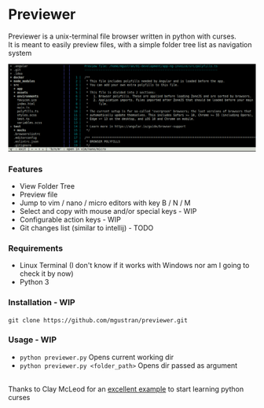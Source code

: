 # Previewer
Previewer is a unix-terminal file browser written in python with curses. \
It is meant to easily preview files, with a simple folder tree list as navigation system

![](https://github.com/mgustran/proxy-resources/blob/master/previewer-screenshot-2.png?raw=true)

### Features
- View Folder Tree
- Preview file
- Jump to vim / nano / micro editors with key B / N / M
- Select and copy with mouse and/or special keys - WIP
- Configurable action keys - WIP
- Git changes list (similar to intellij) - TODO

### Requirements
- Linux Terminal (I don't know if it works with Windows nor am I going to check it by now)
- Python 3

### Installation - WIP
`git clone https://github.com/mgustran/previewer.git`

### Usage - WIP
- `python previewer.py` Opens current working dir
- `python previewer.py <folder_path>` Opens dir passed as argument

\
Thanks to Clay McLeod for an [excellent example](https://gist.github.com/claymcleod/b670285f334acd56ad1c) to start learning python curses
